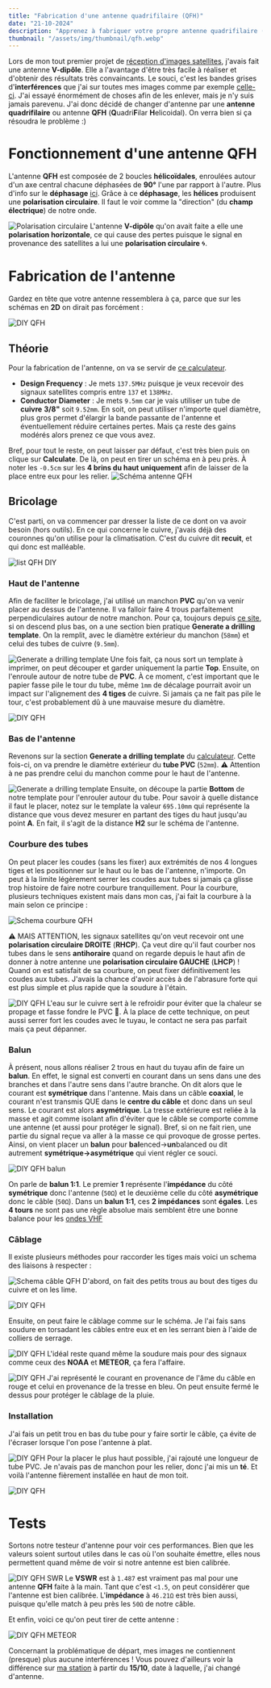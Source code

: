 ```yaml
---
title: "Fabrication d'une antenne quadrifilaire (QFH)"
date: "21-10-2024"
description: "Apprenez à fabriquer votre propre antenne quadrifilaire (QFH) faite maison (DIY) pour la fréquence 137MHz afin de recevoir des images satellites NOAA et METEOR"
thumbnail: "/assets/img/thumbnail/qfh.webp"
---
```

Lors de mon tout premier projet de [réception d'images satellites](./NOAA.html), j'avais fait une antenne **V-dipôle**. Elle a l'avantage d'être très facile à réaliser et d'obtenir des résultats très convaincants. 
Le souci, c'est les bandes grises d'**interférences** que j'ai sur toutes mes images comme par exemple [celle-ci](https://station.radionugget.com/images/NOAA-19-20240816-201800-MCIR.jpg).
J'ai essayé énormément de choses afin de les enlever, mais je n'y suis jamais parevenu. J'ai donc décidé de changer d'antenne par une **antenne quadrifilaire** ou antenne **QFH** (**Q**uadri**F**ilar **H**elicoidal). On verra bien si ça résoudra le problème :) 

# Fonctionnement d'une antenne QFH
L'antenne **QFH** est composée de 2 boucles **hélicoïdales**, enroulées autour d'un axe central chacune déphasées de **90°** l'une par rapport à l'autre. Plus d'info sur le **déphasage** [ici](../Radio/Basics/phase.html).
Grâce à ce **déphasage**, les **hélices** produisent une **polarisation circulaire**. Il faut le voir comme la "direction" (du **champ électrique**) de notre onde.

![Polarisation circulaire](../../assets/img/pages/projects/qfh/qfh17.gif)
L'antenne **V-dipôle** qu'on avait faite a elle une **polarisation horizontale**, ce qui cause des pertes puisque le signal en provenance des satellites a lui une **polarisation circulaire** 🌀.

# Fabrication de l'antenne
Gardez en tête que votre antenne ressemblera à ça, parce que sur les schémas en **2D** on dirait pas forcément :

![DIY QFH](../../assets/img/thumbnail/qfh.webp)
## Théorie
Pour la fabrication de l'antenne, on va se servir de [ce calculateur](http://jcoppens.com/ant/qfh/calc.en.php). 
- **Design Frequency** : Je mets `137.5MHz` puisque je veux recevoir des signaux satellites compris entre `137` et `138MHz`. 
- **Conductor Diameter** : Je mets `9.5mm` car je vais utiliser un tube de **cuivre** **3/8"** soit `9.52mm`. En soit, on peut utiliser n'importe quel diamètre, plus gros permet d'élargir la bande passante de l'antenne et éventuellement réduire certaines pertes. Mais ça reste des gains modérés alors prenez ce que vous avez.

Bref, pour tout le reste, on peut laisser par défaut, c'est très bien puis on clique sur **Calculate**. 
De là, on peut en tirer un schéma en à peu près. À noter les `-0.5cm` sur les **4 brins du haut uniquement** afin de laisser de la place entre eux pour les relier.
![Schéma antenne QFH](../assets/img/pages/projects/qfh/qfh1.svg)

## Bricolage
C'est parti, on va commencer par dresser la liste de ce dont on va avoir besoin (hors outils). En ce qui concerne le cuivre, j'avais déjà des couronnes qu'on utilise pour la climatisation. C'est du cuivre dit **recuit**, et qui donc est malléable.

![list QFH DIY](../../assets/img/pages/projects/qfh/qfh2.svg)

### Haut de l'antenne 
Afin de faciliter le bricolage, j'ai utilisé un manchon **PVC** qu'on va venir placer au dessus de l'antenne. 
Il va falloir faire 4 trous parfaitement perpendiculaires autour de notre manchon. Pour ça, toujours depuis [ce site](http://jcoppens.com/ant/qfh/calc.en.php), si on descend plus bas, on a une section bien pratique **Generate a drilling template**. On la remplit, avec le diamètre extérieur du manchon (`58mm`) et celui des tubes de cuivre (`9.5mm`).

![Generate a drilling template](../../assets/img/pages/projects/qfh/qfh3.webp)
Une fois fait, ça nous sort un template à imprimer, on peut découper et garder uniquement la partie **Top**.
Ensuite, on l'enroule autour de notre tube de **PVC**. À ce moment, c'est important que le papier fasse pile le tour du tube, même `1mm` de décalage pourrait avoir un impact sur l'alignement des **4 tiges** de cuivre. Si jamais ça ne fait pas pile le tour, c'est probablement dû à une mauvaise mesure du diamètre. 

![DIY QFH](../../assets/img/pages/projects/qfh/qfh4.webp)

### Bas de l'antenne 
Revenons sur la section **Generate a drilling template** du [calculateur](https://jcoppens.com/ant/qfh/calc.en.php). Cette fois-ci, on va prendre le diamètre extérieur du **tube PVC** (`52mm`).
⚠️ Attention à ne pas prendre celui du manchon comme pour le haut de l'antenne.

![Generate a drilling template](../assets/img/pages/projects/qfh/qfh10.webp)
Ensuite, on découpe la partie **Bottom** de notre template pour l'enrouler autour du tube. Pour savoir à quelle distance il faut le placer, notez sur le template la valeur `695.10mm` qui représente la distance que vous devez mesurer en partant des tiges du haut jusqu'au point **A**. En fait, il s'agit de la distance **H2** sur le schéma de l'antenne.

### Courbure des tubes
On peut placer les coudes (sans les fixer) aux extrémités de nos 4 longues tiges et les positionner sur le haut ou le bas de l'antenne, n'importe. On peut à la limite légèrement serrer les coudes aux tubes si jamais ça glisse trop histoire de faire notre courbure tranquillement.
Pour la courbure, plusieurs techniques existent mais dans mon cas, j'ai fait la courbure à la main selon ce principe : 

![Schema courbure QFH](../../assets/img/pages/projects/qfh/qfh13.svg)

⚠️ MAIS ATTENTION, les signaux satellites qu'on veut recevoir ont une **polarisation circulaire DROITE** (**RHCP**). Ça veut dire qu'il faut courber nos tubes dans le sens **antihoraire** quand on regarde depuis le haut afin de donner à notre antenne une **polarisation circulaire GAUCHE** (**LHCP**) !
Quand on est satisfait de sa courbure, on peut fixer définitivement les coudes aux tubes. J'avais la chance d'avoir accès à de l'abrasure forte qui est plus simple et plus rapide que la soudure à l'étain. 

![DIY QFH](../../assets/img/pages/projects/qfh/qfh12.webp)
L'eau sur le cuivre sert à le refroidir pour éviter que la chaleur se propage et fasse fondre le PVC 🥵.
À la place de cette technique, on peut aussi serrer fort les coudes avec le tuyau, le contact ne sera pas parfait mais ça peut dépanner.

### Balun
À présent, nous allons réaliser 2 trous en haut du tuyau afin de faire un **balun**. 
En effet, le signal est converti en courant dans un sens dans une des branches et dans l'autre sens dans l'autre branche. On dit alors que le courant est **symétrique** dans l'antenne.
Mais dans un câble **coaxial**, le courant n'est transmis QUE dans le **centre du câble** et donc dans un seul sens. Le courant est alors **asymétrique**. La tresse extérieure est reliée à la masse et agit comme isolant afin d'éviter que le câble se comporte comme une antenne (et aussi pour protéger le signal).
Bref, si on ne fait rien, une partie du signal reçue va aller à la masse ce qui provoque de grosse pertes. Ainsi, on vient placer un **balun** pour **bal**enced->**un**balanced ou dit autrement **symétrique->asymétrique** qui vient régler ce souci.

![DIY QFH balun](../../assets/img/pages/projects/qfh/qfh15.jpg)

On parle de **balun 1:1**. Le premier **1** représente l'**impédance** du côté **symétrique** donc l'antenne (`50Ω`) et le deuxième celle du côté **asymétrique** donc le câble (`50Ω`). Dans un **balun 1:1**, ces **2 impédances** sont **égales**.
Les **4 tours** ne sont pas une règle absolue mais semblent être une bonne balance pour les [ondes VHF](https://fr.wikipedia.org/wiki/Très_haute_fréquence)

### Câblage
Il existe plusieurs méthodes pour raccorder les tiges mais voici un schema des liaisons à respecter : 

![Schema câble QFH](../../assets/img/pages/projects/qfh/qfh5.svg)
D'abord, on fait des petits trous au bout des tiges du cuivre et on les lime.

![DIY QFH](../../assets/img/pages/projects/qfh/qfh6.webp)

Ensuite, on peut faire le câblage comme sur le schéma. Je l'ai fais sans soudure en torsadant les câbles entre eux et en les serrant bien à l'aide de colliers de serrage. 

![DIY QFH](../../assets/img/pages/projects/qfh/qfh7.jpg)
L'idéal reste quand même la soudure mais pour des signaux comme ceux des **NOAA** et **METEOR**, ça fera l'affaire.

![DIY QFH](../../assets/img/pages/projects/qfh/qfh8.jpg)
J'ai représenté le courant en provenance de l'âme du câble en rouge et celui en provenance de la tresse en bleu.
On peut ensuite fermé le dessus pour protéger le câblage de la pluie.

### Installation
J'ai fais un petit trou en bas du tube pour y faire sortir le câble, ça évite de l'écraser lorsque l'on pose l'antenne à plat. 

![DIY QFH](../../assets/img/pages/projects/qfh/qfh11.jpg)
Pour la placer le plus haut possible, j'ai rajouté une longueur de tube PVC. Je n'avais pas de manchon pour les relier, donc j'ai mis un **té**.
Et voilà l'antenne fièrement installée en haut de mon toit. 

![DIY QFH](../../assets/img/pages/projects/qfh/qfh14.jpeg)

# Tests
Sortons notre testeur d'antenne pour voir ces performances. Bien que les valeurs soient surtout utiles dans le cas où l'on souhaite émettre, elles nous permettent quand même de voir si notre antenne est bien calibrée.

![DIY QFH SWR](../../assets/img/pages/projects/qfh/qfh16.jpg)
Le **VSWR** est à `1.487` est vraiment pas mal pour une antenne **QFH** faite à la main. Tant que c'est `<1.5`, on peut considérer que l'antenne est bien calibrée. 
L'**impédance** à `46.21Ω` est très bien aussi, puisque qu'elle match à peu près les `50Ω` de notre câble.

Et enfin, voici ce qu'on peut tirer de cette antenne : 

![DIY QFH METEOR](../../assets/img/pages/projects/qfh/qfh18.jpg)

Concernant la problématique de départ, mes images ne contiennent (presque) plus aucune interférences ! Vous pouvez d'ailleurs voir la différence sur [ma station](https://station.radionugget.com/captures?page_no=1) à partir du **15/10**, date à laquelle, j'ai changé d'antenne.
